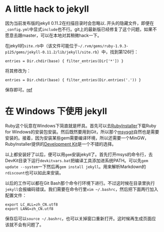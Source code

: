 # A little hack to jekyll

因为当前发布版的jekyll 0.11.2在扫描目录时会忽略以`.`开头的隐藏文件，即便在`_config.yml`中显式`include`也不行。git上的最新版已经修复了这个问题，如果不愿意去跟master，可以在本地对其稍微hack一下。

在jekyll的`site.rb`中（该文件可能位于`~/.rvm/gems/ruby-1.9.3-p125/gems/jekyll-0.11.2/lib/jekyll/site.rb`）中，找到第126行：

    entries = Dir.chdir(base) { filter_entries(Dir['*']) }

将其修改为：

    entries = Dir.chdir(base) { filter_entries(Dir.entries('.')) }

保存即可。[ref](https://github.com/mojombo/jekyll/commit/9d70088f01d41dccbc3e4eedd7f2435ff25dcd31)


# 在 Windows 下使用 jekyll

Ruby这个玩意在Windows下简直就是杯具。首先可以去[RubyInstaller](http://rubyinstaller.org/)下载Ruby for Windows的安装包安装。然后既然要用到Git，所以那个[msysgit](http://code.google.com/p/msysgit/)自然也是需要安装的。接着，因为安装某些gem需要编译环境，所以还需要一个MinGW，RubyInstaller提供的[Development Kit](https://github.com/oneclick/rubyinstaller/wiki/Development-Kit)是一个不错的选择。

以上都安装好了以后，便可以用`gem`安装jekyll了。首先打开msys的命令行，去DevKit目录下运行`devkitvars.bat`把编译工具添加进系统PATH。可以先`gem update --system`一下然后再`gem install jekyll`。用来解析Markdown的`rdiscount`也可以如此来安装。

以后的工作可以都在Git Bash那个命令行环境下进行。不过这时候在目录里执行`jekyll`会报编码错误。我们需要在命令行里`vim ~/.bashrc`，然后把下面两行加入配置文件：

    export LC_ALL=zh_CN.utf8
    export LANG=zh_CN.utf8

保存后可以`source ~/.bashrc`，也可以关掉窗口重新打开。这时候再生成页面应该就不会有问题了。
